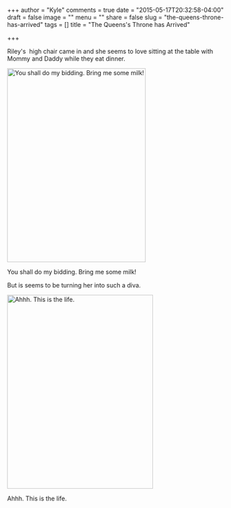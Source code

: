 +++
author = "Kyle"
comments = true
date = "2015-05-17T20:32:58-04:00"
draft = false
image = ""
menu = ""
share = false
slug = "the-queens-throne-has-arrived"
tags = []
title = "The Queens's Throne has Arrived"

+++

Riley's  high chair came in and she seems to love sitting at the table with Mommy and Daddy while they eat dinner.

<!--more-->

<a href="http://photos.kyleandarica.com/Family/Riley-Marie/20150501-to-20150431/i-CkzM5L4/A" target="_blank">
	<img src="http://photos.kyleandarica.com/Family/Riley-Marie/20150501-to-20150431/i-CkzM5L4/1/M/IMG_3421-M.jpg" alt="You shall do my bidding. Bring me some milk!" width="321" height="450" />
</a>
<p class="caption">You shall do my bidding. Bring me some milk!</p>

But is seems to be turning her into such a diva.

<a href="http://photos.kyleandarica.com/Family/Riley-Marie/20150501-to-20150431/i-Mj6hjcz/A" target="_blank">
	<img src="http://photos.kyleandarica.com/Family/Riley-Marie/20150501-to-20150431/i-Mj6hjcz/0/M/IMG_2442-M.jpg" alt="Ahhh. This is the life." width="338" height="450" />
</a>
<p class="caption">Ahhh. This is the life.</p>

